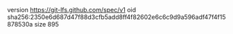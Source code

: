 version https://git-lfs.github.com/spec/v1
oid sha256:2350e6d687d47f88d3cfb5add8ff4f82602e6c6c9d9a596adf47f4f15878530a
size 895
